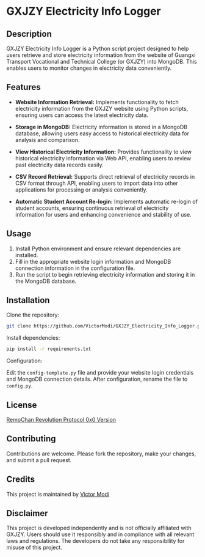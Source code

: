 # GXJZY Electricity Info Logger

## Description
GXJZY Electricity Info Logger is a Python script project designed to help users retrieve and store electricity information from the website of Guangxi Transport Vocational and Technical College (or GXJZY) into MongoDB. This enables users to monitor changes in electricity data conveniently.

## Features
- **Website Information Retrieval:** Implements functionality to fetch electricity information from the GXJZY website using Python scripts, ensuring users can access the latest electricity data.
  
- **Storage in MongoDB:** Electricity information is stored in a MongoDB database, allowing users easy access to historical electricity data for analysis and comparison.

- **View Historical Electricity Information:** Provides functionality to view historical electricity information via Web API, enabling users to review past electricity data records easily.

- **CSV Record Retrieval:** Supports direct retrieval of electricity records in CSV format through API, enabling users to import data into other applications for processing or analysis conveniently.

- **Automatic Student Account Re-login:** Implements automatic re-login of student accounts, ensuring continuous retrieval of electricity information for users and enhancing convenience and stability of use.

## Usage
1. Install Python environment and ensure relevant dependencies are installed.
2. Fill in the appropriate website login information and MongoDB connection information in the configuration file.
3. Run the script to begin retrieving electricity information and storing it in the MongoDB database.

## Installation
Clone the repository:

```bash
git clone https://github.com/VictorModi/GXJZY_Electricity_Info_Logger.git
```

Install dependencies:

```bash
pip install -r requirements.txt
```

Configuration:

Edit the `config-template.py` file and provide your website login credentials and MongoDB connection details. After configuration, rename the file to `config.py`.

## License

[RemoChan Revolution Protocol 0x0 Version](https://github.com/VictorModi/GXJZY_Electricity_Info_Logger/blob/master/LICENSE)
## Contributing

Contributions are welcome. Please fork the repository, make your changes, and submit a pull request.

## Credits
This project is maintained by [Victor Modi](https://github.com/VictorModi)

## Disclaimer
This project is developed independently and is not officially affiliated with GXJZY. Users should use it responsibly and in compliance with all relevant laws and regulations. The developers do not take any responsibility for misuse of this project.
